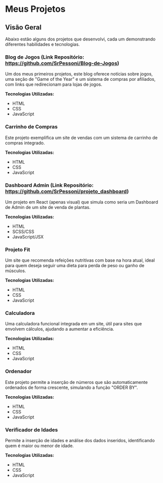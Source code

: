 # Meus Projetos

## Visão Geral
Abaixo estão alguns dos projetos que desenvolvi, cada um demonstrando diferentes habilidades e tecnologias.

### Blog de Jogos (Link Repositório: https://github.com/SrPessoni/Blog-de-Jogos)

Um dos meus primeiros projetos, este blog oferece notícias sobre jogos, uma seção de "Game of the Year" e um sistema de compras por afiliados, com links que redirecionam para lojas de jogos.

**Tecnologias Utilizadas:**
- HTML
- CSS
- JavaScript

### Carrinho de Compras
Este projeto exemplifica um site de vendas com um sistema de carrinho de compras integrado.

**Tecnologias Utilizadas:**
- HTML
- CSS
- JavaScript

### Dashboard Admin (Link Repositório: https://github.com/SrPessoni/projeto_dashboard)
Um projeto em React (apenas visual) que simula como seria um Dashboard de Admin de um site de venda de plantas.

**Tecnologias Utilizadas:**
- HTML
- SCSS/CSS
- JavaScript/JSX

### Projeto Fit
Um site que recomenda refeições nutritivas com base na hora atual, ideal para quem deseja seguir uma dieta para perda de peso ou ganho de músculos.

**Tecnologias Utilizadas:**
- HTML
- CSS
- JavaScript

### Calculadora
Uma calculadora funcional integrada em um site, útil para sites que envolvem cálculos, ajudando a aumentar a eficiência.

**Tecnologias Utilizadas:**
- HTML
- CSS
- JavaScript

### Ordenador
Este projeto permite a inserção de números que são automaticamente ordenados de forma crescente, simulando a função "ORDER BY".

**Tecnologias Utilizadas:**
- HTML
- CSS
- JavaScript

### Verificador de Idades
Permite a inserção de idades e análise dos dados inseridos, identificando quem é maior ou menor de idade.

**Tecnologias Utilizadas:**
- HTML
- CSS
- JavaScript

